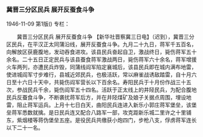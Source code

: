 ### 冀晋三分区民兵  展开反蚕食斗争

1946-11-09
第1版()
专栏：

　　冀晋三分区民兵
    展开反蚕食斗争
    【新华社晋察冀三日电】（迟到），冀晋三分区民兵，在平汉正太同蒲沿线，展开反蚕食斗争。九月二十九日，蒋军千五百名，向解放区获鹿腹地，发动吞食进攻。该县民兵奋起自卫，激战终日，毙伤蒋军五十余名。二十五日正定民兵与该县蚕食蒋军激战两日，毙伤蒋军六十余名，蒋军增援火车两列，亦遭民兵炸毁，同蒲线阎军陷定襄城后，该县民兵即在城内满布地雷，使进城阎军寸步难行，县城近郊民兵，也极活跃，常以麻雀战诱敌踏雷，自十月六日至十六日十天中，共毙伤阎军营长以下百余名。寿阳民兵于十月份作战三十五次，参战民兵千余，毙伤阎军五十四名。活跃于正太线上的井陉民兵，为配合腹地民兵反蚕食斗争，不断袭扰蒋军后方，并在井陉煤矿及娘子关据点周围，埋设地雷，阻止蒋军运兵。上月十七日白天，曲阳民兵连进入新乐小郭庄蒋军堡垒，该堡垒蒋军悉数就擒。是日民兵连又配合八路军一部，攻克距新乐城二里许之十里铺东，紫烟楼等蒋伪堡垒五座。是役民兵共缴获小炮四门，步枪八支，俘虏蒋军连长以下二十一名。

